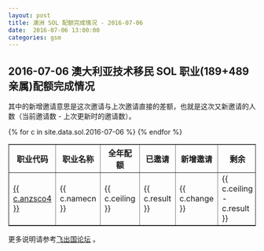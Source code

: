 ```yaml
---
layout: post
title: 澳洲 SOL 配额完成情况 - 2016-07-06
date:  2016-07-06 13:00:00
categories: gsm
---
```


## 2016-07-06 澳大利亚技术移民 SOL 职业(189+489亲属)配额完成情况

其中的新增邀请意思是这次邀请与上次邀请直接的差额，也就是这次又新邀请的人数（当前邀请数 - 上次更新时的邀请数）。

<table border = "1" cellpadding="1" cellspacing="0">
<tr>
<th>职业代码</th>
<th>职业名称</th>
<th>全年配额</th>
<th>已邀请</th>
<th>新增邀请</th>
<th>剩余</th>
</tr>
{% for c in site.data.sol.2016-07-06 %}
<tr>
<td> <a href="http://bbs.fcgvisa.com/t/topic/{{ c.bbsid }}" target="_blank">{{ c.anzsco4 }}</a> </td>
<td> {{ c.namecn }} </td>
<td> {{ c.ceiling }} </td>
<td> {{ c.result }} </td>
<td> {{ c.change }} </td>
<td> {{ c.ceiling - c.result }} </td>
</tr>
{% endfor %}
</table>

更多说明请参考<a href="http://bbs.fcgvisa.com/t/eoi/6335/" target="blank">飞出国论坛</a> 。
